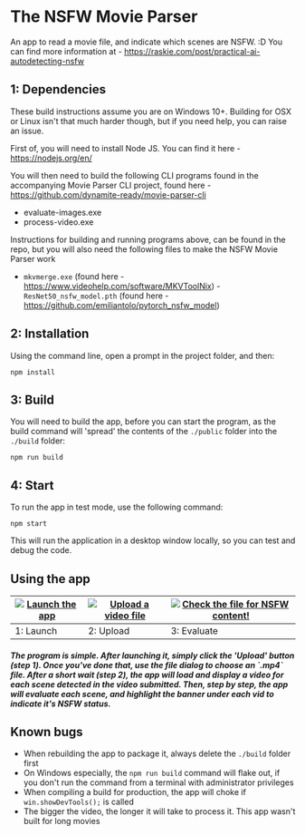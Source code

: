 # The NSFW Movie Parser

An app to read a movie file, and indicate which scenes are NSFW. :D
You can find more information at - https://raskie.com/post/practical-ai-autodetecting-nsfw

## 1: Dependencies

These build instructions assume you are on Windows 10+. 
Building for OSX or Linux isn't that much harder though, but if you need help, you can raise an issue.

First of, you will need to install Node JS. You can find it here - https://nodejs.org/en/

You will then need to build the following CLI programs found in the accompanying Movie Parser CLI project,
found here - https://github.com/dynamite-ready/movie-parser-cli

- evaluate-images.exe
- process-video.exe

Instructions for building and running programs above, can be found in the repo, but you will also
need the following files to make the NSFW Movie Parser work

- `mkvmerge.exe` (found here - https://www.videohelp.com/software/MKVToolNix)
-`ResNet50_nsfw_model.pth` (found here - https://github.com/emiliantolo/pytorch_nsfw_model)

## 2: Installation

Using the command line, open a prompt in the project folder, and then:

```
npm install
```

## 3: Build

You will need to build the app, before you can start the program, as the build command will 'spread' the contents of the `./public` 
folder into the `./build` folder:

```
npm run build
```

## 4: Start

To run the app in test mode, use the following command:

```
npm start
```

This will run the application in a desktop window locally, so you can test and debug the code.

## Using the app

| [![Launch the app](https://i.imgur.com/k9xZiHuh.png)](https://i.imgur.com/k9xZiHu.png) | [![Upload a video file](https://i.imgur.com/SIhRieth.png)](https://i.imgur.com/SIhRiet.png) | [![Check the file for NSFW content!](https://i.imgur.com/L3C9CKmh.png)](https://i.imgur.com/L3C9CKm.png) |
| -------------------------------------------------------------------------------------- | ------------------------------------------------------------------------------------------- | -------------------------------------------------------------------------------------------------------- |
| 1: Launch                                                                              | 2: Upload                                                                                   | 3: Evaluate                                                                                              |

#### *The program is simple. After launching it, simply click the 'Upload' button (step 1). Once you've done that, use the file dialog to choose an \`.mp4\` file. After a short wait (step 2), the app will load and display a video for each scene detected in the video submitted. Then, step by step, the app will evaluate each scene, and highlight the banner under each vid to indicate it's NSFW status.*

## Known bugs

- When rebuilding the app to package it, always delete the `./build` folder first
- On Windows especially, the `npm run build` command will flake out, if you don't run the command from a terminal with administrator privileges
- When compiling a build for production, the app will choke if `win.showDevTools();` is called
- The bigger the video, the longer it will take to process it. This app wasn't built for long movies